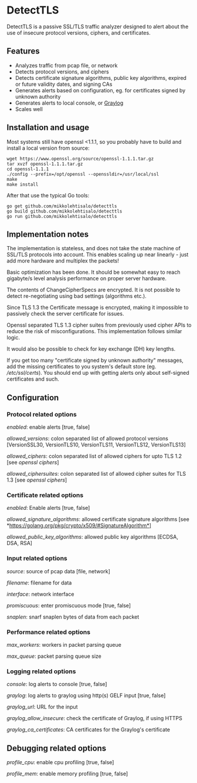 # DetectTLS

DetectTLS is a passive SSL/TLS traffic analyzer designed to alert about the use of insecure protocol versions, ciphers, and certificates.

## Features

* Analyzes traffic from pcap file, or network
* Detects protocol versions, and ciphers
* Detects certificate signature algorithms, public key algorithms, expired or future validity dates, and signing CAs
* Generates alerts based on configuration, eg. for certificates signed by unknown authority
* Generates alerts to local console, or [Graylog](https://www.graylog.org/)
* Scales well

## Installation and usage

Most systems still have openssl <1.1.1, so you probably have to build and install a local version from source:

```
wget https://www.openssl.org/source/openssl-1.1.1.tar.gz
tar xvzf openssl-1.1.1.tar.gz
cd openssl-1.1.1
./config --prefix=/opt/openssl --openssldir=/usr/local/ssl
make
make install
```

After that use the typical Go tools:

```
go get github.com/mikkolehtisalo/detecttls
go build github.com/mikkolehtisalo/detecttls
go run github.com/mikkolehtisalo/detecttls
```

## Implementation notes

The implementation is stateless, and does not take the state machine of SSL/TLS protocols into account. This enables scaling up near linearly - just add more hardware and multiplex the packets! 

Basic optimization has been done. It should be somewhat easy to reach gigabyte/s level analysis performance on proper server hardware.

The contents of ChangeCipherSpecs are encrypted. It is not possible to detect re-negotiating using bad settings (algorithms etc.). 

Since TLS 1.3 the Certificate message is encrypted, making it impossible to passively check the server certificate for issues.

Openssl separated TLS 1.3 cipher suites from previously used cipher APIs to reduce the risk of misconfigurations. This implementation follows similar logic.

It would also be possible to check for key exchange (DH) key lengths. 

If you get too many "certificate signed by unknown authority" messages, add the missing certificates to you system's default store (eg. */etc/ssl/certs*). You should end up with getting alerts only about self-signed certificates and such.

## Configuration

### Protocol related options

*enabled*: enable alerts [true, false]

*allowed_versions*: colon separated list of allowed protocol versions [VersionSSL30, VersionTLS10, VersionTLS11, VersionTLS12, VersionTLS13]

*allowed_ciphers*: colon separated list of allowed ciphers for upto TLS 1.2 [see *openssl ciphers*]

*allowed_ciphersuites*: colon separated list of allowed cipher suites for TLS 1.3 [see *openssl ciphers*]

### Certificate related options

*enabled*: Enable alerts [true, false]

*allowed_signature_algorithms*: allowed certificate signature algorithms [see *https://golang.org/pkg/crypto/x509/#SignatureAlgorithm*]

*allowed_public_key_algorithms*: allowed public key algorithms [ECDSA, DSA, RSA]

### Input related options

*source*: source of pcap data [file, network]

*filename*: filename for data

*interface*: network interface

*promiscuous*: enter promiscuous mode [true, false]

*snaplen*: snarf snaplen bytes of data from each packet

### Performance related options

*max_workers*: workers in packet parsing queue

*max_queue*: packet parsing queue size

### Logging related options

*console*: log alerts to console [true, false]

*graylog*: log alerts to graylog using http(s) GELF input [true, false]

*graylog_url*: URL for the input

*graylog_allow_insecure*: check the certificate of Graylog, if using HTTPS

*graylog_ca_certificates*: CA certificates for the Graylog's certificate

## Debugging related options

*profile_cpu*: enable cpu profiling [true, false]

*profile_mem*: enable memory profiling [true, false]

